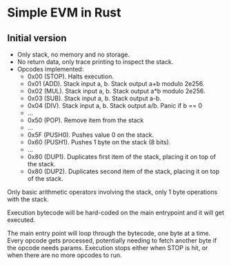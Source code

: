 # Simple EVM in Rust

## Initial version

- Only stack, no memory and no storage.
- No return data, only trace printing to inspect the stack.
- Opcodes implemented: 
  - 0x00 (STOP). Halts execution.
  - 0x01 (ADD). Stack input a, b. Stack output a+b modulo 2e256.
  - 0x02 (MUL). Stack input a, b. Stack output a*b modulo 2e256.
  - 0x03 (SUB). Stack input a, b. Stack output a-b.
  - 0x04 (DIV). Stack input a, b. Stack output a/b. Panic if b == 0
  - ...
  - 0x50 (POP). Remove item from the stack
  - ...
  - 0x5F (PUSH0). Pushes value 0 on the stack.
  - 0x60 (PUSH1). Pushes 1 byte on the stack (8 bits).
  - ...
  - 0x80 (DUP1). Duplicates first item of the stack, placing it on top of the stack.
  - 0x80 (DUP2). Duplicates second item of the stack, placing it on top of the stack.

Only basic arithmetic operators involving the stack, only 1 byte operations with the stack.

Execution bytecode will be hard-coded on the main entrypoint and it will get executed. 

The main entry point will loop through the bytecode, one byte at a time. Every opcode gets processed, potentially needing to fetch another byte if the opcode needs params. Execution stops either when STOP is hit, or when there are no more opcodes to run. 